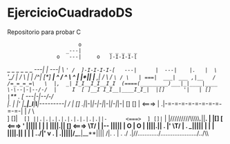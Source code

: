# EjercicioCuadradoDS

Repositorio para probar C

                           o
                       _---|         _ _ _ _ _
                    o   ---|     o   ]-I-I-I-[

\_ \_ \_ \_ \_ \_ _---| | _---| \ `' / 
   ]-I-I-I-I-[   ---|      |  ---|    |.   | 
    \` '\_/ | / \ | | /^\|
[*] **| ^ / ^ \ ^ | |\*||
|** ,| / \ / `\ / \   | ===| 
  ___| ___ ,|__   /    /=_=_=_=\   \  |,  _|
  I_I__I_I__I_I  (====(_________)___|_|____|____
  \-\--|-|--/-/  |     I  [ ]__I I_I__|____I_I_| 
   |[]      '|   | []  |`** . [ \-\--|-|--/-/  
 |. | |' |\_**|**\_**I**_|_**I**_|---------|
/ \| [] .|_|-|_|-|-|_|-|_|-|_|-| [] [] |
<===> | .|-=-=-=-=-=-=-=-=-=-=-| | / \  
 ] []|`  [] ||.|.|.|.|.|.|.|.|.|.||-      <===> 
 ] []|` | |/////////\\\\\\\\\\.||**. | |[] [
<===> ' ||||| | | | ||||.|| [] <===>
\T/ | |-- ||||| | O | O | ||||.|| . |' \T/
| . \_||||| | | | ||||.|| | | |
../|' v . | .|||||/\_**\_|\_\_**\|||| /|. . | . ./
.|//\............/...........\........../../\\\
